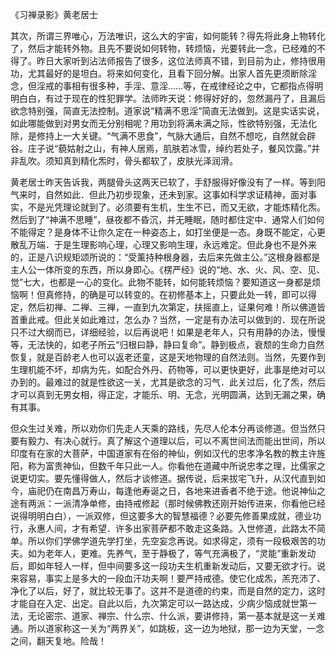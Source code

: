 
《习禅录影》黄老居士

其次，所谓三界唯心，万法唯识，这么大的宇宙，如何能转？得先将此身上物转化了，然后才能转外物。且先不要说如何转物，转烦恼，光要转此一念，已经难的不得了。昨日大家听到沾法师报告了很多，这位法师真不错，到目前为止，修持很用功，尤其最好的是坦白。将来如何变化，且看下回分解。出家人首先更须断除淫念，但淫戒的事相有很多种，手淫、意淫……等，在戒律经论之中，它都指点得明明白白，有过于现在的性犯罪学。法师昨天说：修得好好的，忽然漏丹了，且漏后欲念特别强，简直无法控制。道家说“精满不思淫”简直无法做到。这是实话实说，如此哪能做到对男女而无分别相呢？用功到将满未满之际，性欲特别强，无法化除，是修持上一大关键。“气满不思食”，气脉大通后，自然不想吃，自然就会辟谷。庄子说“藐姑射之山，有神人居焉，肌肤若冰雪，绰约若处子，餐风饮露。”并非乱吹。须知真到精化炁时，骨头都软了，皮肤光泽润滑。

黄老居士昨天告诉我，两腿骨头这两天已软了，手舒服得好像没有了一样。等到阳气来时，自然如此．但此乃初步现象，还未到家。这事如科学求证精神，面对事实，不是光凭理论就到了。必须要有生机，生生不已，而又无欲，才能炼精化炁。然后到了“神满不思睡”，昼夜都不昏沉，并无睡眠，随时都住定中．通常人们如何不能得定？是身体不让你久定在一种姿态上，如打坐便是一态。身既不能定，心更散乱万端．于是生理影响心理，心理又影响生理，永远难定。但此身也不是外来的，正是八识规矩颂所说的：“受薰持种根身器，去后来先做主公。”这根身器都是主人公一体所变的东西，所以身即心。《楞严经》说的“地、水、火、风、空、见、觉”七大，也都是一心的变化。此物不能转，如何能转烦恼？要知道这一身都是烦恼啊！但真修持，的确是可以转变的。在初修基本上，只要此处一转，即可以得定，然后初禅、二禅、三禅，一直到九次第定，扶摇直上，证果何难！所以佛道皆首重此戒。但此关如此难过，怎么办？当然，一定是有办法可以做到的．现在所说只不过大纲而已，详细经验，以后再说吧！如果是老年人，只有用静的办法，慢慢等，无法快的，如老子所云“归根曰静，静曰复命”。静到极点，衰颓的生命力自然恢复，就是百龄老人也可以返老还童，这是天地物理的自然法则。当然，先要作到生理机能不坏，却病为先，如配合外丹、药物等，可以更快更好，此事是绝对可以办到的。最难过的就是性欲这一关，尤其是欲念的习气．此关过后，化了炁，然后才可以真到无男女相，得正定，才能乐、明、无念，光明圆满，达到无漏之果，确有其事。

但众生过关难，所以劝你们先走人天乘的路线，先尽人伦本分再谈修道。但当然只要有毅力、有决心就行。真了解这个道理以后，可以不离世间法而能出世间，所以印度有在家的大菩萨，中国道家有在俗的神仙，例如汉代的忠孝净名教的教主许旌阳，称为富贵神仙，但数千年只此一人。你看他在道藏中所说忠孝之理，比儒家之说更切实。要先懂得做人，然后才谈修道。据传说，后来拔宅飞升，从汉代直到如今，庙祀仍在南昌万寿山，每逢他寿诞之日，各地来进香者不绝于途。他说神仙之途有两派：一派清净单修，由持戒修起（那时候佛教还刚开始传进来，你看他已经说得明明白白），一派双修，但这要多大的智慧福德？必要先修善果成就，德业功行，永惠人间，才有希望．许多出家菩萨都不敢走这条路。入世修道，此路太不简单。所以你们学佛学道先学打坐，先空妄念再说。如求得定，须有一段极艰苦的功夫。如为老年人，更难。先养气，至于静极了，等气充满极了，“灵能”重新发动后，即如年轻人一样，但中间要多这一段功夫生机重新发动后，又要无欲才行。说来容易，事实上是多大的一段血汗功夫啊！要严持戒德。使它化成炁，羔充沛了、净化了以后，好了，就比较无事了。这并不是道德的约束，而是自然的定力，这时才能自在入定、出定。自此以后，九次第定可以一路达成，少病少恼成就世第一法，无论密宗、道家、禅宗、什么宗、什么派，要讲修持，第一基本就是这一关难通。所以道家称这一关为“两界关”，如跳板，这一边为地狱，那一边为天堂，一念之间，翻天复地。险哉！